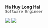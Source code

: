 **Ha Huy Long Hai**<br/>
`Software Engineer`


<img src="https://github-readme-stats.vercel.app/api/top-langs/?username=wonrax&hide=jupyter%20notebook,tex&layout=compact" />

<img src="https://hhai.dev/api/public/github-profile-views?v=1" />

